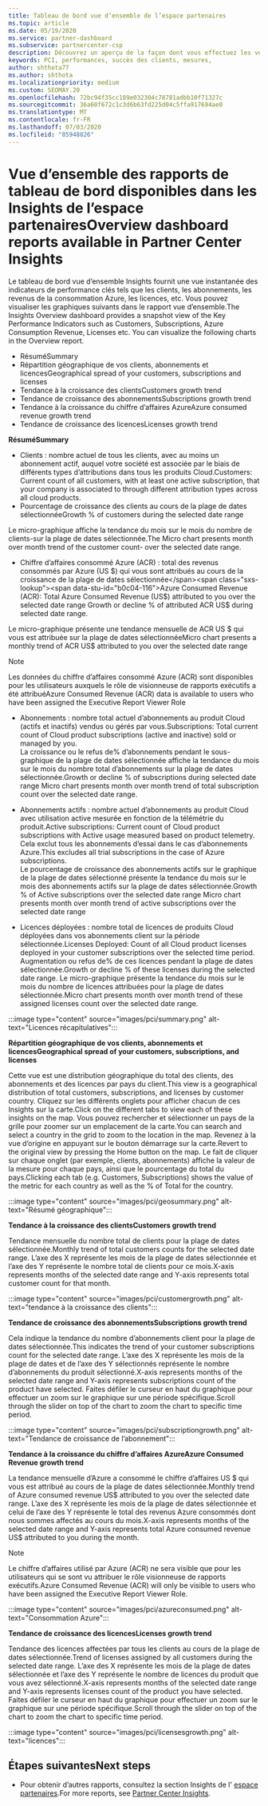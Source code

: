 ```yaml
---
title: Tableau de bord vue d’ensemble de l’espace partenaires
ms.topic: article
ms.date: 05/19/2020
ms.service: partner-dashboard
ms.subservice: partnercenter-csp
description: Découvrez un aperçu de la façon dont vous effectuez les ventes et le déploiement, la croissance des clients et la croissance du chiffre d’affaires avec les licences, les abonnements et la consommation Azure.
keywords: PCI, performances, succès des clients, mesures,
author: shthota77
ms.author: shthota
ms.localizationpriority: medium
ms.custom: SEOMAY.20
ms.openlocfilehash: 72bc94f35cc189e032304c78781adbb10f71327c
ms.sourcegitcommit: 36a60f672c1c3d6b63fd225d04c5ffa917694ae0
ms.translationtype: MT
ms.contentlocale: fr-FR
ms.lasthandoff: 07/03/2020
ms.locfileid: "85948826"
---
```

# <a name="overview-dashboard-reports-available-in-partner-center-insights"></a><span data-ttu-id="b0c04-104">Vue d’ensemble des rapports de tableau de bord disponibles dans les Insights de l’espace partenaires</span><span class="sxs-lookup"><span data-stu-id="b0c04-104">Overview dashboard reports available in Partner Center Insights</span></span>
 
<span data-ttu-id="b0c04-105">Le tableau de bord vue d’ensemble Insights fournit une vue instantanée des indicateurs de performance clés tels que les clients, les abonnements, les revenus de la consommation Azure, les licences, etc. Vous pouvez visualiser les graphiques suivants dans le rapport vue d’ensemble.</span><span class="sxs-lookup"><span data-stu-id="b0c04-105">The Insights Overview dashboard provides a snapshot view of the Key Performance Indicators such as Customers, Subscriptions, Azure Consumption Revenue, Licenses etc. You can visualize the following charts in the Overview report.</span></span> 

- <span data-ttu-id="b0c04-106">Résumé</span><span class="sxs-lookup"><span data-stu-id="b0c04-106">Summary</span></span>  
- <span data-ttu-id="b0c04-107">Répartition géographique de vos clients, abonnements et licences</span><span class="sxs-lookup"><span data-stu-id="b0c04-107">Geographical spread of your customers, subscriptions and licenses</span></span>  
- <span data-ttu-id="b0c04-108">Tendance à la croissance des clients</span><span class="sxs-lookup"><span data-stu-id="b0c04-108">Customers growth trend</span></span> 
- <span data-ttu-id="b0c04-109">Tendance de croissance des abonnements</span><span class="sxs-lookup"><span data-stu-id="b0c04-109">Subscriptions growth trend</span></span> 
- <span data-ttu-id="b0c04-110">Tendance à la croissance du chiffre d’affaires Azure</span><span class="sxs-lookup"><span data-stu-id="b0c04-110">Azure consumed revenue growth trend</span></span> 
- <span data-ttu-id="b0c04-111">Tendance de croissance des licences</span><span class="sxs-lookup"><span data-stu-id="b0c04-111">Licenses growth trend</span></span> 

<span data-ttu-id="b0c04-112">**Résumé**</span><span class="sxs-lookup"><span data-stu-id="b0c04-112">**Summary**</span></span>

- <span data-ttu-id="b0c04-113">Clients : nombre actuel de tous les clients, avec au moins un abonnement actif, auquel votre société est associée par le biais de différents types d’attributions dans tous les produits Cloud.</span><span class="sxs-lookup"><span data-stu-id="b0c04-113">Customers: Current count of all customers, with at least one active subscription, that your company is associated to through different attribution types across all cloud products.</span></span> 
- <span data-ttu-id="b0c04-114">Pourcentage de croissance des clients au cours de la plage de dates sélectionnée</span><span class="sxs-lookup"><span data-stu-id="b0c04-114">Growth % of customers during the selected date range</span></span> 

<span data-ttu-id="b0c04-115">Le micro-graphique affiche la tendance du mois sur le mois du nombre de clients-sur la plage de dates sélectionnée.</span><span class="sxs-lookup"><span data-stu-id="b0c04-115">The Micro chart presents month over month trend of the customer count-  over the selected date range.</span></span> 

 
- <span data-ttu-id="b0c04-116">Chiffre d’affaires consommé Azure (ACR) : total des revenus consommés par Azure (US $) qui vous sont attribués au cours de la croissance de la plage de dates sélectionnée</span><span class="sxs-lookup"><span data-stu-id="b0c04-116">Azure Consumed Revenue (ACR): Total Azure Consumed Revenue (US$) attributed to you over the selected date range Growth or decline % of attributed ACR US$ during selected date range.</span></span>

<span data-ttu-id="b0c04-117">Le micro-graphique présente une tendance mensuelle de ACR US $ qui vous est attribuée sur la plage de dates sélectionnée</span><span class="sxs-lookup"><span data-stu-id="b0c04-117">Micro chart presents a monthly trend of ACR US$ attributed to you over the selected date range</span></span> 
>[!Note] 
><span data-ttu-id="b0c04-118">Les données du chiffre d’affaires consommé Azure (ACR) sont disponibles pour les utilisateurs auxquels le rôle de visionneuse de rapports exécutifs a été attribué</span><span class="sxs-lookup"><span data-stu-id="b0c04-118">Azure Consumed Revenue (ACR) data is available to users who have been assigned the Executive Report Viewer Role</span></span> 
 
- <span data-ttu-id="b0c04-119">Abonnements : nombre total actuel d’abonnements au produit Cloud (actifs et inactifs) vendus ou gérés par vous.</span><span class="sxs-lookup"><span data-stu-id="b0c04-119">Subscriptions: Total current count of Cloud product subscriptions (active and inactive) sold or managed by you.</span></span>  
<span data-ttu-id="b0c04-120">La croissance ou le refus de% d’abonnements pendant le sous-graphique de la plage de dates sélectionnée affiche la tendance du mois sur le mois du nombre total d’abonnements sur la plage de dates sélectionnée.</span><span class="sxs-lookup"><span data-stu-id="b0c04-120">Growth or decline % of subscriptions during selected date range Micro chart presents month over month trend of total subscription count over the selected date range.</span></span> 
 
- <span data-ttu-id="b0c04-121">Abonnements actifs : nombre actuel d’abonnements au produit Cloud avec utilisation active mesurée en fonction de la télémétrie du produit.</span><span class="sxs-lookup"><span data-stu-id="b0c04-121">Active subscriptions: Current count of Cloud product subscriptions with Active usage measured based on product telemetry.</span></span> <span data-ttu-id="b0c04-122">Cela exclut tous les abonnements d’essai dans le cas d’abonnements Azure.</span><span class="sxs-lookup"><span data-stu-id="b0c04-122">This excludes all trial subscriptions in the case of Azure subscriptions.</span></span>  
<span data-ttu-id="b0c04-123">Le pourcentage de croissance des abonnements actifs sur le graphique de la plage de dates sélectionné présente la tendance du mois sur le mois des abonnements actifs sur la plage de dates sélectionnée.</span><span class="sxs-lookup"><span data-stu-id="b0c04-123">Growth % of Active subscriptions over the selected date range Micro chart presents month over month trend of active subscriptions over the selected date range</span></span> 
 
- <span data-ttu-id="b0c04-124">Licences déployées : nombre total de licences de produits Cloud déployées dans vos abonnements client sur la période sélectionnée.</span><span class="sxs-lookup"><span data-stu-id="b0c04-124">Licenses Deployed: Count of all Cloud product licenses deployed in your customer subscriptions over the selected time period.</span></span> <span data-ttu-id="b0c04-125">Augmentation ou refus de% de ces licences pendant la plage de dates sélectionnée.</span><span class="sxs-lookup"><span data-stu-id="b0c04-125">Growth or decline % of these licenses during the selected date range.</span></span> <span data-ttu-id="b0c04-126">Le micro-graphique présente la tendance du mois sur le mois du nombre de licences attribuées pour la plage de dates sélectionnée.</span><span class="sxs-lookup"><span data-stu-id="b0c04-126">Micro chart presents month over month trend of these assigned licenses count over the selected date range.</span></span>

:::image type="content" source="images/pci/summary.png" alt-text="Licences récapitulatives":::

<span data-ttu-id="b0c04-128">**Répartition géographique de vos clients, abonnements et licences**</span><span class="sxs-lookup"><span data-stu-id="b0c04-128">**Geographical spread of your customers, subscriptions, and licenses**</span></span> 

<span data-ttu-id="b0c04-129">Cette vue est une distribution géographique du total des clients, des abonnements et des licences par pays du client.</span><span class="sxs-lookup"><span data-stu-id="b0c04-129">This view is a geographical distribution of total customers, subscriptions, and licenses by customer country.</span></span> <span data-ttu-id="b0c04-130">Cliquez sur les différents onglets pour afficher chacun de ces Insights sur la carte.</span><span class="sxs-lookup"><span data-stu-id="b0c04-130">Click on the different tabs to view each of these insights on the map.</span></span> <span data-ttu-id="b0c04-131">Vous pouvez rechercher et sélectionner un pays de la grille pour zoomer sur un emplacement de la carte.</span><span class="sxs-lookup"><span data-stu-id="b0c04-131">You can search and select a country in the grid to zoom to the location in the map.</span></span> <span data-ttu-id="b0c04-132">Revenez à la vue d’origine en appuyant sur le bouton démarrage sur la carte.</span><span class="sxs-lookup"><span data-stu-id="b0c04-132">Revert to the original view by pressing the Home button on the map.</span></span> <span data-ttu-id="b0c04-133">Le fait de cliquer sur chaque onglet (par exemple, clients, abonnements) affiche la valeur de la mesure pour chaque pays, ainsi que le pourcentage du total du pays.</span><span class="sxs-lookup"><span data-stu-id="b0c04-133">Clicking each tab (e.g. Customers, Subscriptions) shows the value of the metric for each country as well as the % of Total for the country.</span></span>  

:::image type="content" source="images/pci/geosummary.png" alt-text="Résumé géographique":::

<span data-ttu-id="b0c04-135">**Tendance à la croissance des clients**</span><span class="sxs-lookup"><span data-stu-id="b0c04-135">**Customers growth trend**</span></span>

<span data-ttu-id="b0c04-136">Tendance mensuelle du nombre total de clients pour la plage de dates sélectionnée.</span><span class="sxs-lookup"><span data-stu-id="b0c04-136">Monthly trend of total customers counts for the selected date range.</span></span> <span data-ttu-id="b0c04-137">L’axe des X représente les mois de la plage de dates sélectionnée et l’axe des Y représente le nombre total de clients pour ce mois.</span><span class="sxs-lookup"><span data-stu-id="b0c04-137">X-axis represents months of the selected date range and Y-axis represents total customer count for that month.</span></span> 

:::image type="content" source="images/pci/customergrowth.png" alt-text="tendance à la croissance des clients":::

<span data-ttu-id="b0c04-139">**Tendance de croissance des abonnements**</span><span class="sxs-lookup"><span data-stu-id="b0c04-139">**Subscriptions growth trend**</span></span>

<span data-ttu-id="b0c04-140">Cela indique la tendance du nombre d’abonnements client pour la plage de dates sélectionnée.</span><span class="sxs-lookup"><span data-stu-id="b0c04-140">This indicates the trend of your customer subscriptions count for the selected date range.</span></span> <span data-ttu-id="b0c04-141">L’axe des X représente les mois de la plage de dates et de l’axe des Y sélectionnés représente le nombre d’abonnements du produit sélectionné.</span><span class="sxs-lookup"><span data-stu-id="b0c04-141">X-axis represents months of the selected date range and Y-axis represents subscriptions count of the product have selected.</span></span> <span data-ttu-id="b0c04-142">Faites défiler le curseur en haut du graphique pour effectuer un zoom sur le graphique sur une période spécifique.</span><span class="sxs-lookup"><span data-stu-id="b0c04-142">Scroll through the slider on top of the chart to zoom the chart to specific time period.</span></span> 

:::image type="content" source="images/pci/subscriptiongrowth.png" alt-text="Tendance de croissance de l’abonnement":::

<span data-ttu-id="b0c04-144">**Tendance à la croissance du chiffre d’affaires Azure**</span><span class="sxs-lookup"><span data-stu-id="b0c04-144">**Azure Consumed Revenue growth trend**</span></span>

<span data-ttu-id="b0c04-145">La tendance mensuelle d’Azure a consommé le chiffre d’affaires US $ qui vous est attribué au cours de la plage de dates sélectionnée.</span><span class="sxs-lookup"><span data-stu-id="b0c04-145">Monthly trend of Azure consumed revenue US$ attributed to you over the selected date range.</span></span> <span data-ttu-id="b0c04-146">L’axe des X représente les mois de la plage de dates sélectionnée et celui de l’axe des Y représente le total des revenus Azure consommés dont nous sommes affectés au cours du mois.</span><span class="sxs-lookup"><span data-stu-id="b0c04-146">X-axis represents months of the selected date range and Y-axis represents total Azure consumed revenue US$ attributed to you during the month.</span></span>
   
>[!Note] 
><span data-ttu-id="b0c04-147">Le chiffre d’affaires utilisé par Azure (ACR) ne sera visible que pour les utilisateurs qui se sont vu attribuer le rôle visionneuse de rapports exécutifs.</span><span class="sxs-lookup"><span data-stu-id="b0c04-147">Azure Consumed Revenue (ACR) will only be visible to users who have been assigned the Executive Report Viewer Role.</span></span> 

:::image type="content" source="images/pci/azureconsumed.png" alt-text="Consommation Azure":::

<span data-ttu-id="b0c04-149">**Tendance de croissance des licences**</span><span class="sxs-lookup"><span data-stu-id="b0c04-149">**Licenses growth trend**</span></span>
 
<span data-ttu-id="b0c04-150">Tendance des licences affectées par tous les clients au cours de la plage de dates sélectionnée.</span><span class="sxs-lookup"><span data-stu-id="b0c04-150">Trend of licenses assigned by all customers during the selected date range.</span></span> <span data-ttu-id="b0c04-151">L’axe des X représente les mois de la plage de dates sélectionnée et l’axe des Y représente le nombre de licences du produit que vous avez sélectionné.</span><span class="sxs-lookup"><span data-stu-id="b0c04-151">X-axis represents months of the selected date range and Y-axis represents licenses count of the product you have selected.</span></span> <span data-ttu-id="b0c04-152">Faites défiler le curseur en haut du graphique pour effectuer un zoom sur le graphique sur une période spécifique.</span><span class="sxs-lookup"><span data-stu-id="b0c04-152">Scroll through the slider on top of the chart to zoom the chart to specific time period.</span></span>  

:::image type="content" source="images/pci/licensesgrowth.png" alt-text="licences":::

## <a name="next-steps"></a><span data-ttu-id="b0c04-154">Étapes suivantes</span><span class="sxs-lookup"><span data-stu-id="b0c04-154">Next steps</span></span>

- <span data-ttu-id="b0c04-155">Pour obtenir d’autres rapports, consultez la section Insights de l' [espace partenaires](partner-center-insights.md).</span><span class="sxs-lookup"><span data-stu-id="b0c04-155">For more reports, see [Partner Center Insights](partner-center-insights.md).</span></span>
